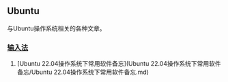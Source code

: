 ## Ubuntu

与Ubuntu操作系统相关的各种文章。

### [输入法](inputting_method.md)

1. [Ubuntu 22.04操作系统下常用软件备忘](Ubuntu 22.04操作系统下常用软件备忘/Ubuntu 22.04操作系统下常用软件备忘.md)
